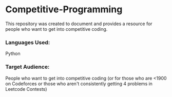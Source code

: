 # Competitive-Programming
This repository was created to document and provides a resource for people who want to get into competitive coding.
### Languages Used:
Python
### Target Audience:
People who want to get into competitive coding (or for those who are <1900 on Codeforces
or those who aren't consistently getting 4 problems in Leetcode Contests)
